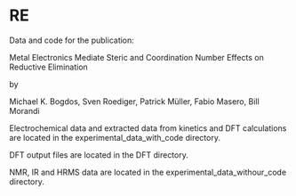 # RE

Data and code for the publication:

Metal Electronics Mediate Steric and Coordination Number Effects on Reductive Elimination

by

Michael K. Bogdos, Sven Roediger, Patrick Müller, Fabio Masero, Bill Morandi

Electrochemical data and extracted data from kinetics and DFT calculations are located in the experimental_data_with_code directory.

DFT output files are located in the DFT directory.

NMR, IR and HRMS data are located in the experimental_data_withour_code directory.
